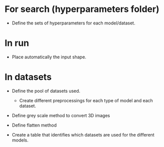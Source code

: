 
# For search (hyperparameters folder)
- Define the sets of hyperparameters for each model/dataset.

# In run
- Place automatically the input shape.

# In datasets
- Define the pool of datasets used.
    - Create different preprocessings for each type of model and each dataset.
- Define grey scale method to convert 3D images
- Define flatten method

- Create a table that identifies which datasets are used for the different models.



